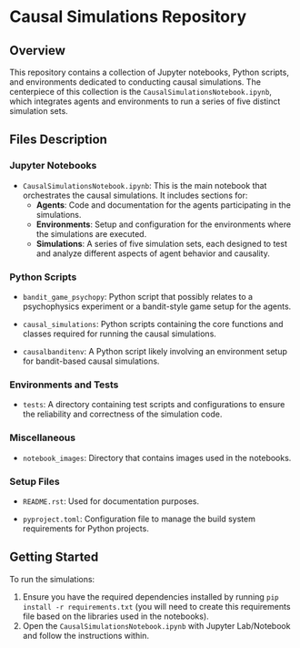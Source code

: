 # Causal Simulations Repository

## Overview
This repository contains a collection of Jupyter notebooks, Python scripts, and environments dedicated to conducting causal simulations. The centerpiece of this collection is the `CausalSimulationsNotebook.ipynb`, which integrates agents and environments to run a series of five distinct simulation sets.

## Files Description

### Jupyter Notebooks

- `CausalSimulationsNotebook.ipynb`: This is the main notebook that orchestrates the causal simulations. It includes sections for:
  - **Agents**: Code and documentation for the agents participating in the simulations.
  - **Environments**: Setup and configuration for the environments where the simulations are executed.
  - **Simulations**: A series of five simulation sets, each designed to test and analyze different aspects of agent behavior and causality.


### Python Scripts

- `bandit_game_psychopy`: Python script that possibly relates to a psychophysics experiment or a bandit-style game setup for the agents.

- `causal_simulations`: Python scripts containing the core functions and classes required for running the causal simulations.

- `causalbanditenv`: A Python script likely involving an environment setup for bandit-based causal simulations.

### Environments and Tests

- `tests`: A directory containing test scripts and configurations to ensure the reliability and correctness of the simulation code.

### Miscellaneous


- `notebook_images`: Directory that  contains images used in the notebooks.


### Setup Files

- `README.rst`: Used for documentation purposes.

- `pyproject.toml`: Configuration file to manage the build system requirements for Python projects.

## Getting Started

To run the simulations:

1. Ensure you have the required dependencies installed by running `pip install -r requirements.txt` (you will need to create this requirements file based on the libraries used in the notebooks).
2. Open the `CausalSimulationsNotebook.ipynb` with Jupyter Lab/Notebook and follow the instructions within.

